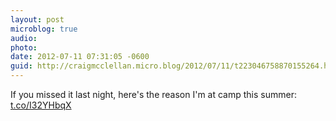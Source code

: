 ```yaml
---
layout: post
microblog: true
audio: 
photo: 
date: 2012-07-11 07:31:05 -0600
guid: http://craigmcclellan.micro.blog/2012/07/11/t223046758870155264.html
---
```

If you missed it last night, here's the reason I'm at camp this summer: [t.co/I32YHbqX](http://t.co/I32YHbqX)

